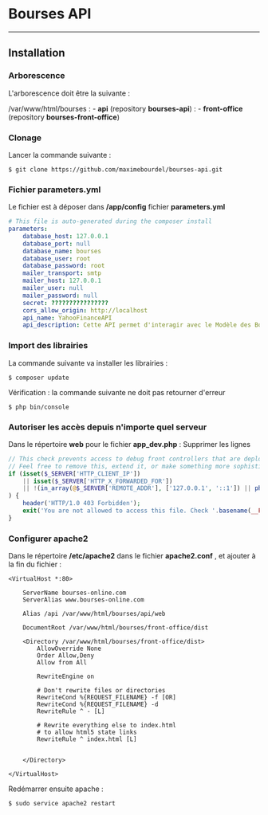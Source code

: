 Bourses API
===================

----------

Installation
-------------

### Arborescence

L'arborescence doit être la suivante :

/var/www/html/bourses
:   - <b>api</b> (repository <b>bourses-api</b>)
:   - <b>front-office</b> (repository <b>bourses-front-office</b>)


### Clonage 

Lancer la commande suivante :
```
$ git clone https://github.com/maximebourdel/bourses-api.git
```

### Fichier parameters.yml
Le fichier est à déposer dans <b>/app/config</b> fichier <b>parameters.yml</b>
```yml
# This file is auto-generated during the composer install
parameters:
    database_host: 127.0.0.1
    database_port: null
    database_name: bourses
    database_user: root
    database_password: root
    mailer_transport: smtp
    mailer_host: 127.0.0.1
    mailer_user: null
    mailer_password: null
    secret: ????????????????
    cors_allow_origin: http://localhost
    api_name: YahooFinanceAPI
    api_description: Cette API permet d'interagir avec le Modèle des Bourses
```

### Import des librairies
La commande suivante va installer les librairies :
```
$ composer update
```

Vérification : la commande suivante ne doit pas retourner d'erreur
```
$ php bin/console
```

### Autoriser les accès depuis n'importe quel serveur
Dans le répertoire <b>web</b> pour le fichier <b>app_dev.php</b> :
Supprimer les lignes 
```php
// This check prevents access to debug front controllers that are deployed by accident to production servers.
// Feel free to remove this, extend it, or make something more sophisticated.
if (isset($_SERVER['HTTP_CLIENT_IP'])
    || isset($_SERVER['HTTP_X_FORWARDED_FOR'])
    || !(in_array(@$_SERVER['REMOTE_ADDR'], ['127.0.0.1', '::1']) || php_sapi_name() === 'cli-server')
) {
    header('HTTP/1.0 403 Forbidden');
    exit('You are not allowed to access this file. Check '.basename(__FILE__).' for more information.');
}
```

### Configurer apache2
Dans le répertoire <b>/etc/apache2</b> dans le fichier <b>apache2.conf</b> , et ajouter à la fin du fichier :
```
<VirtualHost *:80>

    ServerName bourses-online.com
    ServerAlias www.bourses-online.com

    Alias /api /var/www/html/bourses/api/web

    DocumentRoot /var/www/html/bourses/front-office/dist

    <Directory /var/www/html/bourses/front-office/dist>
        AllowOverride None
        Order Allow,Deny
        Allow from All

        RewriteEngine on

        # Don't rewrite files or directories
        RewriteCond %{REQUEST_FILENAME} -f [OR]
        RewriteCond %{REQUEST_FILENAME} -d
        RewriteRule ^ - [L]

        # Rewrite everything else to index.html
        # to allow html5 state links
        RewriteRule ^ index.html [L]


    </Directory>

</VirtualHost>
```
Redémarrer ensuite apache :
```
$ sudo service apache2 restart
```

